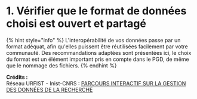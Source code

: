 # 1. Vérifier que le format de données choisi est ouvert et partagé

{% hint style="info" %}
L'interopérabilité de vos données passe par un format adéquat, afin qu'elles puissent être réutilisées facilement par votre communauté. Des recommandations adaptées sont présentées ici, le choix du format est un élément important pris en compte dans le PGD, de même que le nommage des fichiers.
{% endhint %}

**Crédits :** \
Réseau URFIST - Inist-CNRS : [PARCOURS INTERACTIF SUR LA GESTION DES DONNÉES DE LA RECHERCHE](https://doranum.fr/enjeux-benefices/parcours-interactif-sur-la-gestion-des-donnees-de-la-recherche/)
